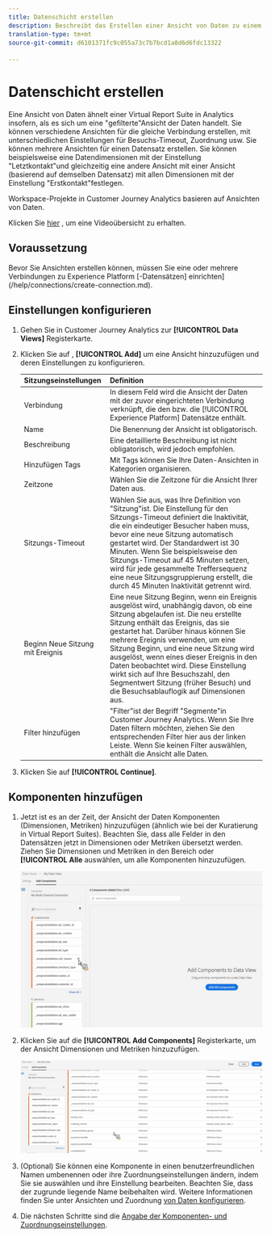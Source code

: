 ```yaml
---
title: Datenschicht erstellen
description: Beschreibt das Erstellen einer Ansicht von Daten zu einem Plattformdatensatz in Customer Journey Analytics (CJA).
translation-type: tm+mt
source-git-commit: d6101371fc9c055a73c7b7bcd1a8d6d6fdc13322

---
```



# Datenschicht erstellen

Eine Ansicht von Daten ähnelt einer Virtual Report Suite in Analytics insofern, als es sich um eine &quot;gefilterte&quot;Ansicht der Daten handelt. Sie können verschiedene Ansichten für die gleiche Verbindung erstellen, mit unterschiedlichen Einstellungen für Besuchs-Timeout, Zuordnung usw. Sie können mehrere Ansichten für einen Datensatz erstellen. Sie können beispielsweise eine Datendimensionen mit der Einstellung &quot;Letztkontakt&quot;und gleichzeitig eine andere Ansicht mit einer Ansicht (basierend auf demselben Datensatz) mit allen Dimensionen mit der Einstellung &quot;Erstkontakt&quot;festlegen.

Workspace-Projekte in Customer Journey Analytics basieren auf Ansichten von Daten.

Klicken Sie [hier](https://docs.adobe.com/content/help/en/platform-learn/tutorials/cja/basic-configuration-for-data-views.html) , um eine Videoübersicht zu erhalten.

## Voraussetzung

Bevor Sie Ansichten erstellen können, müssen Sie eine oder mehrere Verbindungen zu Experience Platform [-Datensätzen] einrichten](/help/connections/create-connection.md).

## Einstellungen konfigurieren

1. Gehen Sie in Customer Journey Analytics zur **[!UICONTROL Data Views]** Registerkarte.

1. Klicken Sie auf , **[!UICONTROL Add]** um eine Ansicht hinzuzufügen und deren Einstellungen zu konfigurieren.

   | Sitzungseinstellungen | Definition |
   |---|---|
   | Verbindung | In diesem Feld wird die Ansicht der Daten mit der zuvor eingerichteten Verbindung verknüpft, die den bzw. die [!UICONTROL Experience Platform] Datensätze enthält. |
   | Name | Die Benennung der Ansicht ist obligatorisch. |
   | Beschreibung | Eine detaillierte Beschreibung ist nicht obligatorisch, wird jedoch empfohlen. |
   | Hinzufügen Tags | Mit Tags können Sie Ihre Daten-Ansichten in Kategorien organisieren. |
   | Zeitzone | Wählen Sie die Zeitzone für die Ansicht Ihrer Daten aus. |
   | Sitzungs-Timeout | Wählen Sie aus, was Ihre Definition von &quot;Sitzung&quot;ist. Die Einstellung für den Sitzungs-Timeout definiert die Inaktivität, die ein eindeutiger Besucher haben muss, bevor eine neue Sitzung automatisch gestartet wird. Der Standardwert ist 30 Minuten. Wenn Sie beispielsweise den Sitzungs-Timeout auf 45 Minuten setzen, wird für jede gesammelte Treffersequenz eine neue Sitzungsgruppierung erstellt, die durch 45 Minuten Inaktivität getrennt wird. <!--This setting impacts not only your visit counts, but also how visit segment containers are evaluated, and the visit expiration logic for any eVars expiring on visit. Decreasing the session timeout will likely increase the total number of visits in your reporting, while increasing the visit timeout will likely decrease the total number of visits in your reporting. This needs to be reviewed.--> |
   | Beginn Neue Sitzung mit Ereignis | Eine neue Sitzung Beginn, wenn ein Ereignis ausgelöst wird, unabhängig davon, ob eine Sitzung abgelaufen ist. Die neu erstellte Sitzung enthält das Ereignis, das sie gestartet hat. Darüber hinaus können Sie mehrere Ereignis verwenden, um eine Sitzung Beginn, und eine neue Sitzung wird ausgelöst, wenn eines dieser Ereignis in den Daten beobachtet wird. Diese Einstellung wirkt sich auf Ihre Besuchszahl, den Segmentwert Sitzung (früher Besuch) und die Besuchsablauflogik auf Dimensionen aus. |
   | Filter hinzufügen | &quot;Filter&quot;ist der Begriff &quot;Segmente&quot;in Customer Journey Analytics. Wenn Sie Ihre Daten filtern möchten, ziehen Sie den entsprechenden Filter hier aus der linken Leiste. Wenn Sie keinen Filter auswählen, enthält die Ansicht alle Daten. |

1. Klicken Sie auf **[!UICONTROL Continue]**.

## Komponenten hinzufügen

1. Jetzt ist es an der Zeit, der Ansicht der Daten Komponenten (Dimensionen, Metriken) hinzuzufügen (ähnlich wie bei der Kuratierung in Virtual Report Suites). Beachten Sie, dass alle Felder in den Datensätzen jetzt in Dimensionen oder Metriken übersetzt werden. Ziehen Sie Dimensionen und Metriken in den Bereich oder **[!UICONTROL Alle** auswählen, um alle Komponenten hinzuzufügen.

   ![](assets/add-all-components.png)

1. Klicken Sie auf die **[!UICONTROL Add Components]** Registerkarte, um der Ansicht Dimensionen und Metriken hinzuzufügen.

   ![](assets/add-all-components2.png)

1. (Optional) Sie können eine Komponente in einen benutzerfreundlichen Namen umbenennen oder ihre Zuordnungseinstellungen ändern, indem Sie sie auswählen und ihre Einstellung bearbeiten. Beachten Sie, dass der zugrunde liegende Name beibehalten wird. Weitere Informationen finden Sie unter Ansichten und Zuordnung [von Daten konfigurieren](/help/data-views/configure-dataviews.md).

1. Die nächsten Schritte sind die [Angabe der Komponenten- und Zuordnungseinstellungen](/help/data-views/configure-dataviews.md).